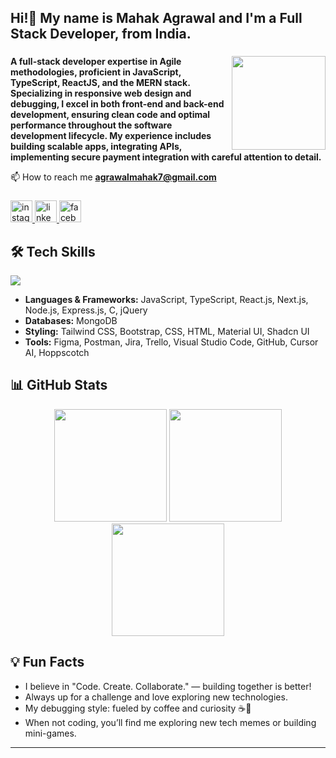 <h2 align="left">Hi!👋 My name is Mahak Agrawal and I'm a Full Stack Developer, from India.</h2>

###

<img align="right" height="150" src="https://imgvisuals.com/cdn/shop/products/animated-female-coder-character-402691.gif?v=1698899292"  />

**A full-stack developer expertise in Agile methodologies, proficient in JavaScript, TypeScript, ReactJS, and the MERN stack. Specializing in responsive web design and debugging, I excel in both front-end and back-end development, ensuring clean code and optimal performance throughout the software development lifecycle. My experience includes building scalable apps, integrating APIs, implementing secure payment integration with careful attention to detail.**

📫 How to reach me **agrawalmahak7@gmail.com**


###

<div align="left">
  <a href="https://www.instagram.com/mahak_agrawal_7?igsh=MWo5bWhzYTZudnVuYQ==" target="_blank">
    <img src="https://img.shields.io/static/v1?message=Instagram&logo=instagram&label=&color=E4405F&logoColor=white&labelColor=&style=for-the-badge" height="35" alt="instagram logo"  />
  </a>

  <a href="https://www.linkedin.com/in/mahak-agrawal-372a41236/" target="_blank">
    <img src="https://img.shields.io/static/v1?message=LinkedIn&logo=linkedin&label=&color=0077B5&logoColor=white&labelColor=&style=for-the-badge" height="35" alt="linkedin logo"  />
  </a>
  <a href="https://www.facebook.com/share/19pBgqzu6X/?mibextid=qi2Omg" target="_blank">
    <img src="https://img.shields.io/static/v1?message=Facebook&logo=facebook&label=&color=1877F2&logoColor=white&labelColor=&style=for-the-badge" height="35" alt="facebook logo"  />
  </a>
</div>

## 🛠️ Tech Skills

<div align="left">
 <img src="https://skillicons.dev/icons?i=js,ts,react,nextjs,nodejs,express,mongodb,tailwind,bootstrap,html,css,github,postman,c,c++,java,firebase,flutter,docker,kubernetes,mongoDB,nginx,node.js,npm,redux,Sass,slack,mui,jira,vercel,git" />
</div>

- **Languages & Frameworks:** JavaScript, TypeScript, React.js, Next.js, Node.js, Express.js, C, jQuery
- **Databases:** MongoDB
- **Styling:** Tailwind CSS, Bootstrap, CSS, HTML, Material UI, Shadcn UI
- **Tools:** Figma, Postman, Jira, Trello, Visual Studio Code, GitHub, Cursor AI, Hoppscotch

###

 
 ## 📊 GitHub Stats

<div align="center">
  <img src="https://github-readme-stats.vercel.app/api?username=agrawal-mahak&show_icons=true&hide_border=true&count_private=true&theme=radical" height="180"/>
  <img src="https://streak-stats.demolab.com/?user=agrawal-mahak&theme=radical&hide_border=true" height="180"/>
  <img src="https://github-readme-stats.vercel.app/api/top-langs/?username=agrawal-mahak&layout=compact&theme=radical&hide_border=true" height="180"/>
</div>


## 💡 Fun Facts

- I believe in "Code. Create. Collaborate." — building together is better!
- Always up for a challenge and love exploring new technologies.
- My debugging style: fueled by coffee and curiosity ☕🧐
- When not coding, you’ll find me exploring new tech memes or building mini-games.

---
